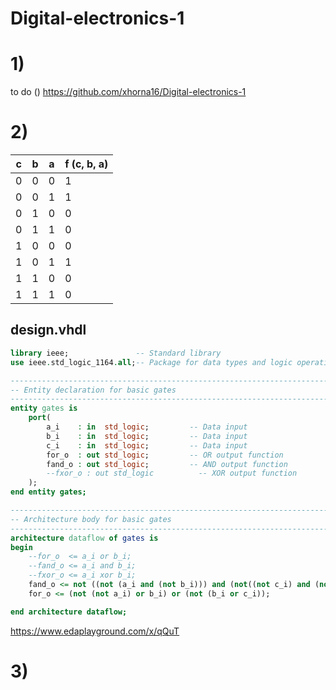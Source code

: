 # Digital-electronics-1
# 1)
to do ()
https://github.com/xhorna16/Digital-electronics-1
# 2)
c | b | a | f (c, b, a)
--|---|---|------------
0 | 0 | 0 | 1
0 | 0 | 1 | 1
0 | 1 | 0 | 0
0 | 1 | 1 | 0
1 | 0 | 0 | 0
1 | 0 | 1 | 1
1 | 1 | 0 | 0
1 | 1 | 1 | 0

## design.vhdl
```vhdl
library ieee;               -- Standard library
use ieee.std_logic_1164.all;-- Package for data types and logic operations

------------------------------------------------------------------------
-- Entity declaration for basic gates
------------------------------------------------------------------------
entity gates is
    port(
        a_i    : in  std_logic;         -- Data input
        b_i    : in  std_logic;         -- Data input
        c_i    : in  std_logic;         -- Data input
        for_o  : out std_logic;         -- OR output function
        fand_o : out std_logic;         -- AND output function
        --fxor_o : out std_logic          -- XOR output function
    );
end entity gates;

------------------------------------------------------------------------
-- Architecture body for basic gates
------------------------------------------------------------------------
architecture dataflow of gates is
begin
    --for_o  <= a_i or b_i;
    --fand_o <= a_i and b_i;
    --fxor_o <= a_i xor b_i;
    fand_o <= not ((not (a_i and (not b_i))) and (not((not c_i) and (not b_i))));
    for_o <= (not (not a_i) or b_i) or (not (b_i or c_i));

end architecture dataflow;
```
https://www.edaplayground.com/x/qQuT
# 3)
